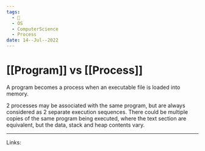 ```yaml
---
tags:
  - 🌱
  - OS
  - ComputerScience
  - Process
date: 14--Jul--2022
---
```


# [[Program]] vs [[Process]]

A program becomes a process when an executable file is loaded into memory.

2 processes may be associated with the same program, but are always considered as 2 separate execution sequences. There could be multiple copies of the same program being executed, where the text section are equivalent, but the data, stack and heap contents vary.

---
Links: 